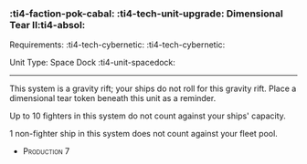 ### :ti4-faction-pok-cabal: :ti4-tech-unit-upgrade: **Dimensional Tear II**:ti4-absol:

Requirements: :ti4-tech-cybernetic: :ti4-tech-cybernetic:

Unit Type: Space Dock :ti4-unit-spacedock:

---

This system is a gravity rift; your ships do not roll for this gravity rift.
Place a dimensional tear token beneath this unit as a reminder.

Up to 10 fighters in this system do not count against your ships' capacity.

1 non-fighter ship in this system does not count against your fleet pool.

* <span style="font-variant:small-caps;">Production 7</span> 

